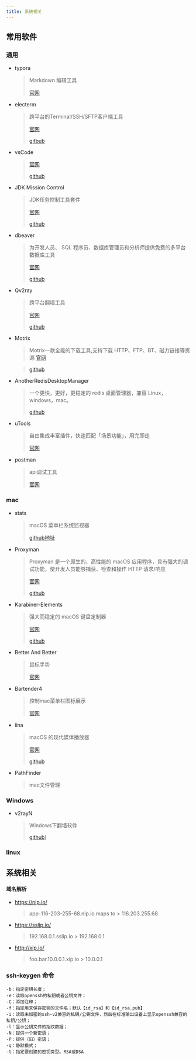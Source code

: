 ```yaml
---
title: 系统相关
---
```

## 常用软件

### 通用

- typora
  
  > Markdown 编辑工具
  >
  > [官网](https://www.typora.io/)

- electerm

  > 跨平台的Terminal/SSH/SFTP客户端工具
  >
  > [官网](https://electerm.github.io/electerm/)
  >
  > [gitbub](https://github.com/electerm/electerm)
  
- vsCode

  > [官网](https://code.visualstudio.com/)
  >
  > [github](https://github.com/microsoft/vscode)

- JDK Mission Control

  > JDK任务控制工具套件
  >
  > [官网](http://openjdk.java.net/projects/jmc/)
  >
  > [github](https://github.com/openjdk/jmc)

- dbeaver

  > 为开发人员、 SQL 程序员、数据库管理员和分析师提供免费的多平台数据库工具
  >
  > [官网](https://github.com/dbeaver/dbeaver)
  >
  > [github](https://github.com/dbeaver/dbeaver)

- Qv2ray

  > 跨平台翻墙工具
  >
  > [官网](https://github.com/Qv2ray/Qv2ray)
  >
  > [github](https://github.com/Qv2ray/Qv2ray)

- Motrix

  > Motrix一款全能的下载工具,支持下载 HTTP、FTP、BT、磁力链接等资源
[官网](https://motrix.app/)

  > [github](https://github.com/agalwood/Motrix)

- AnotherRedisDesktopManager

  > 一个更快，更好，更稳定的 redis 桌面管理器，兼容 Linux，windows，mac。
  >
  > [github](https://github.com/qishibo/AnotherRedisDesktopManager)

- uTools

  > 自由集成丰富插件，快速匹配「场景功能」，用完即走
  >
  > [官网](https://u.tools/)

- postman

  > api调试工具
  >
  > [官网](https://www.postman.com/downloads/)

### mac

- stats

  >  macOS 菜单栏系统监视器
  >
  > [github地址](https://github.com/exelban/stats)

- Proxyman

  > Proxyman 是一个原生的、高性能的 macOS 应用程序，具有强大的调试功能，使开发人员能够捕获、检查和操作 HTTP 请求/响应
  >
  > [官网](https://proxyman.io/)
  >
  > [github](https://github.com/ProxymanApp/Proxyman)

- Karabiner-Elements

  > 强大而稳定的 macOS 键盘定制器
  >
  > [官网](https://karabiner-elements.pqrs.org/)
  >
  > [github](https://github.com/pqrs-org/Karabiner-Elements)

- Better And Better

  > 鼠标手势
  >
  > [官网](https://www.better365.cn/bab2.html)

- Bartender4

  > 控制mac菜单栏图标展示
  >
  > [官网](https://www.macbartender.com/Bartender4/)

- iina

  > macOS 的现代媒体播放器
  >
  > [官网](https://iina.io/)
  >
  > [github](https://github.com/iina/iina)

- PathFinder

  > mac文件管理

### Windows

- v2rayN

  > Windows下翻墙软件
  >
  > [github](https://github.com/2dust/v2rayN))

### linux



## 系统相关

#### 域名解析

* https://nip.io/

  > app-116-203-255-68.nip.io maps to > 116.203.255.68

* https://sslip.io/

  > 192.168.0.1.sslip.io	>    192.168.0.1

* http://xip.io/

  >  foo.bar.10.0.0.1.xip.io   >   10.0.0.1

### ssh-keygen 命令

```
-b：指定密钥长度；
-e：读取openssh的私钥或者公钥文件；
-C：添加注释；
-f：指定用来保存密钥的文件名；默认【id_rsa】和【id_rsa.pub】
-i：读取未加密的ssh-v2兼容的私钥/公钥文件，然后在标准输出设备上显示openssh兼容的私钥/公钥；
-l：显示公钥文件的指纹数据；
-N：提供一个新密语；
-P：提供（旧）密语；
-q：静默模式；
-t：指定要创建的密钥类型。RSA或DSA
```



